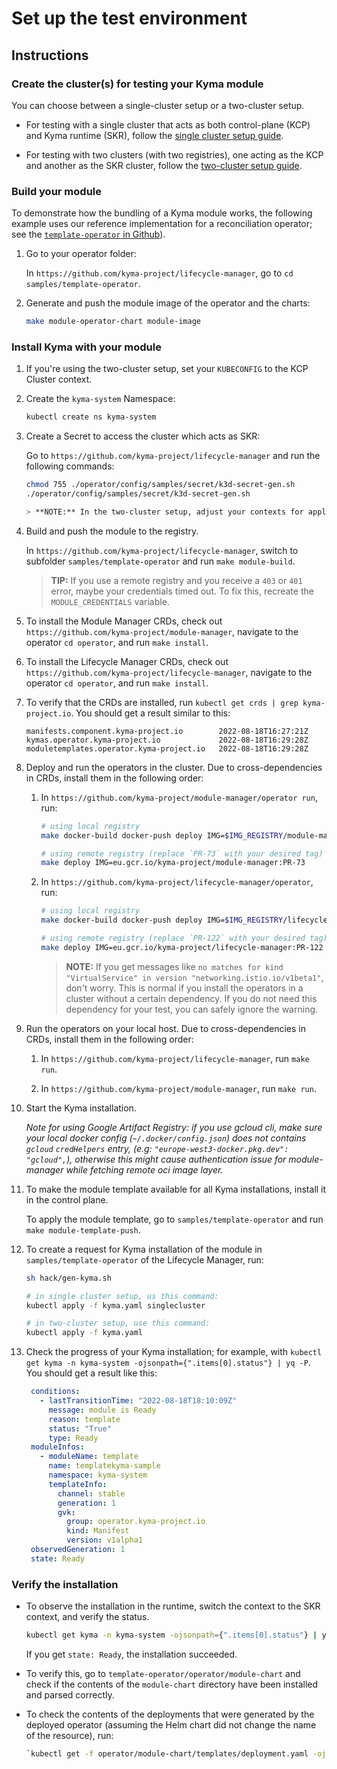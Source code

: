 # Set up the test environment

## Instructions

### Create the cluster(s) for testing your Kyma module

You can choose between a single-cluster setup or a two-cluster setup.

- For testing with a single cluster that acts as both control-plane (KCP) and Kyma runtime (SKR), follow the [single cluster setup guide](creating-test-environment-singlecluster.md).


- For testing with two clusters (with two registries), one acting as the KCP and another as the SKR cluster, follow the [two-cluster setup guide](creating-test-environment-twocluster.md).

### Build your module

To demonstrate how the bundling of a Kyma module works, the following example uses our reference implementation for a reconciliation operator; see the [`template-operator` in Github](https://github.com/kyma-project/lifecycle-manager/tree/main/samples/template-operator)).

1. Go to your operator folder:

   In `https://github.com/kyma-project/lifecycle-manager`, go to `cd samples/template-operator`.


2. Generate and push the module image of the operator and the charts:

     ```sh
   make module-operator-chart module-image
     ```

### Install Kyma with your module

1. If you're using the two-cluster setup, set your `KUBECONFIG` to the KCP Cluster context.


2. Create the `kyma-system` Namespace:

   ```sh
   kubectl create ns kyma-system
   ```

3. Create a Secret to access the cluster which acts as SKR:

   Go to `https://github.com/kyma-project/lifecycle-manager` and run the following commands:

   ```sh
   chmod 755 ./operator/config/samples/secret/k3d-secret-gen.sh
   ./operator/config/samples/secret/k3d-secret-gen.sh

   > **NOTE:** In the two-cluster setup, adjust your contexts for applying the secret using KCP_CLUSTER_CTX and SKR_CLUSTER_CTX.

4. Build and push the module to the registry.

   In `https://github.com/kyma-project/lifecycle-manager`, switch to subfolder `samples/template-operator` and run `make module-build`.

   > **TIP:** If you use a remote registry and you receive a `403` or `401` error, maybe your credentials timed out. To fix this, recreate the `MODULE_CREDENTIALS` variable.

5. To install the Module Manager CRDs, check out `https://github.com/kyma-project/module-manager`, navigate to the operator `cd operator`, and run `make install`.


6. To install the Lifecycle Manager CRDs, check out `https://github.com/kyma-project/lifecycle-manager`, navigate to the operator `cd operator`, and run `make install`.


7. To verify that the CRDs are installed, run `kubectl get crds | grep kyma-project.io`. You should get a result similar to this:

       manifests.component.kyma-project.io        2022-08-18T16:27:21Z
       kymas.operator.kyma-project.io             2022-08-18T16:29:28Z
       moduletemplates.operator.kyma-project.io   2022-08-18T16:29:28Z


8. Deploy and run the operators in the cluster. Due to cross-dependencies in CRDs, install them in the following order:

    1. In `https://github.com/kyma-project/module-manager/operator run`, run:

       ```sh
       # using local registry
       make docker-build docker-push deploy IMG=$IMG_REGISTRY/module-manager:dev
       
       # using remote registry (replace `PR-73` with your desired tag)
       make deploy IMG=eu.gcr.io/kyma-project/module-manager:PR-73
       ```

    2. In `https://github.com/kyma-project/lifecycle-manager/operator`, run:

       ```sh
       # using local registry
       make docker-build docker-push deploy IMG=$IMG_REGISTRY/lifecycle-manager:dev
       
       # using remote registry (replace `PR-122` with your desired tag)
       make deploy IMG=eu.gcr.io/kyma-project/lifecycle-manager:PR-122
       ```

       > **NOTE:** If you get messages like `no matches for kind "VirtualService" in version "networking.istio.io/v1beta1"`, don't worry. This is normal if you install the operators in a cluster without a certain dependency. If you do not need this dependency for your test, you can safely ignore the warning.

9. Run the operators on your local host. Due to cross-dependencies in CRDs, install them in the following order:

    1. In `https://github.com/kyma-project/lifecycle-manager`, run `make run`.

    2. In `https://github.com/kyma-project/module-manager`, run `make run`.


10. Start the Kyma installation.

    _Note for using Google Artifact Registry: if you use gcloud cli, make sure your local docker config (`~/.docker/config.json`) does not contains `gcloud` `credHelpers` entry, (e.g: `"europe-west3-docker.pkg.dev": "gcloud",`), otherwise this might cause authentication issue for module-manager while fetching remote oci image layer._


1. To make the module template available for all Kyma installations, install it in the control plane.

   To apply the module template, go to `samples/template-operator` and run `make module-template-push`.


2. To create a request for Kyma installation of the module in `samples/template-operator` of the Lifecycle Manager, run:

   ```sh
   sh hack/gen-kyma.sh

   # in single cluster setup, us this command:
   kubectl apply -f kyma.yaml singlecluster

   # in two-cluster setup, use this command:
   kubectl apply -f kyma.yaml
   ```

3. Check the progress of your Kyma installation; for example, with `kubectl get kyma -n kyma-system -ojsonpath={".items[0].status"} | yq -P`. You should get a result like this:

   ```yaml
    conditions:
      - lastTransitionTime: "2022-08-18T18:10:09Z"
        message: module is Ready
        reason: template
        status: "True"
        type: Ready
    moduleInfos:
      - moduleName: template
        name: templatekyma-sample
        namespace: kyma-system
        templateInfo:
          channel: stable
          generation: 1
          gvk:
            group: operator.kyma-project.io
            kind: Manifest
            version: v1alpha1
    observedGeneration: 1
    state: Ready
    ```

### Verify the installation

- To observe the installation in the runtime, switch the context to the SKR context, and verify the status.

  ```sh
  kubectl get kyma -n kyma-system -ojsonpath={".items[0].status"} | yq -P
  ```

  If you get `state: Ready`, the installation succeeded.


- To verify this, go to `template-operator/operator/module-chart` and check if the contents of the `module-chart` directory have been installed and parsed correctly.


- To check the contents of the deployments that were generated by the deployed operator (assuming the Helm chart did not change the name of the resource), run:

  ```sh
  `kubectl get -f operator/module-chart/templates/deployment.yaml -ojsonpath={".status.conditions"} | yq`
  ```